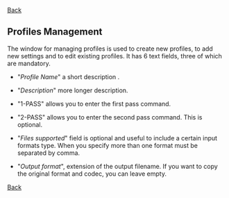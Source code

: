 [Back](../../../videomass_use.md)

## Profiles Management
The window for managing profiles is used to create new profiles, to add new settings and to edit existing profiles. 
It has 6 text fields, three of which are mandatory.
- "_Profile Name_" a short description .

- "_Description_" more longer description.

- "1-PASS" allows you to enter the first pass command.

- "2-PASS" allows you to enter the second pass command. This is optional.

- "_Files supported_" field is optional and useful to include a certain input formats type. When you specify more than one format must be separated by comma.
  
- "_Output format_", extension of the output filename. If you want to copy the original format and codec, you can leave empty.

[Back](../../../videomass_use.md)
